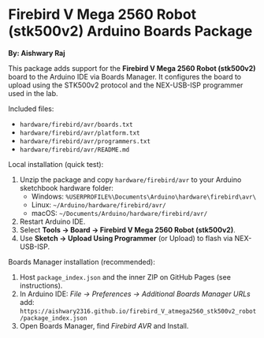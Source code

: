# Firebird V Mega 2560 Robot (stk500v2) Arduino Boards Package

**By: Aishwary Raj**

This package adds support for the **Firebird V Mega 2560 Robot (stk500v2)** board to the Arduino IDE via Boards Manager. It configures the board to upload using the STK500v2 protocol and the NEX-USB-ISP programmer used in the lab.

Included files:
- `hardware/firebird/avr/boards.txt`
- `hardware/firebird/avr/platform.txt`
- `hardware/firebird/avr/programmers.txt`
- `hardware/firebird/avr/README.md`

Local installation (quick test):
1. Unzip the package and copy `hardware/firebird/avr` to your Arduino sketchbook hardware folder:
   - Windows: `%USERPROFILE%\Documents\Arduino\hardware\firebird\avr\`
   - Linux: `~/Arduino/hardware/firebird/avr/`
   - macOS: `~/Documents/Arduino/hardware/firebird/avr/`
2. Restart Arduino IDE.
3. Select **Tools → Board → Firebird V Mega 2560 Robot (stk500v2)**.
4. Use **Sketch → Upload Using Programmer** (or Upload) to flash via NEX-USB-ISP.

Boards Manager installation (recommended):
1. Host `package_index.json` and the inner ZIP on GitHub Pages (see instructions).
2. In Arduino IDE: *File → Preferences → Additional Boards Manager URLs* add:
   `https://aishwary2316.github.io/firebird_V_atmega2560_stk500v2_robot/package_index.json`
3. Open Boards Manager, find *Firebird AVR* and Install.

